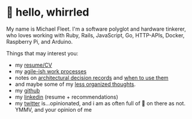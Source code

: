# 👋 hello, whirrled

My name is Michael Fleet. I'm a software polyglot and hardware tinkerer, who loves working with Ruby, Rails, JavaScript, Go, HTTP-APIs, Docker, Raspberry Pi, and Arduino.

Things that may interest you:
- my [resume/CV](seevee/)
- my  [agile-ish work processes](scratchpad/way-of-working.md)
- notes on [architectural decision records](scratchpad/adrs.md) and [when to use them](scratchpad/flowchart.md)
- and maybe some of my [less organized thoughts](scratchpad/README.md).
- my [github](https://github.com/f1337)
- my [linkedin](https://linkedin.com/in/f1337) (resume + recommendations)
- my [twitter]() is…opinionated, and i am as often full of 💩 on there as not. YMMV, and your opinion of me 
<!--stackedit_data:
eyJoaXN0b3J5IjpbLTk1ODk2MDUxMiwyNDI2NTg4OTRdfQ==
-->